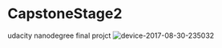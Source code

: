 # CapstoneStage2
udacity nanodegree final projct
![device-2017-08-30-235032](https://user-images.githubusercontent.com/22664709/30659371-71837f76-9df2-11e7-9b93-d21121fe08c8.png)
